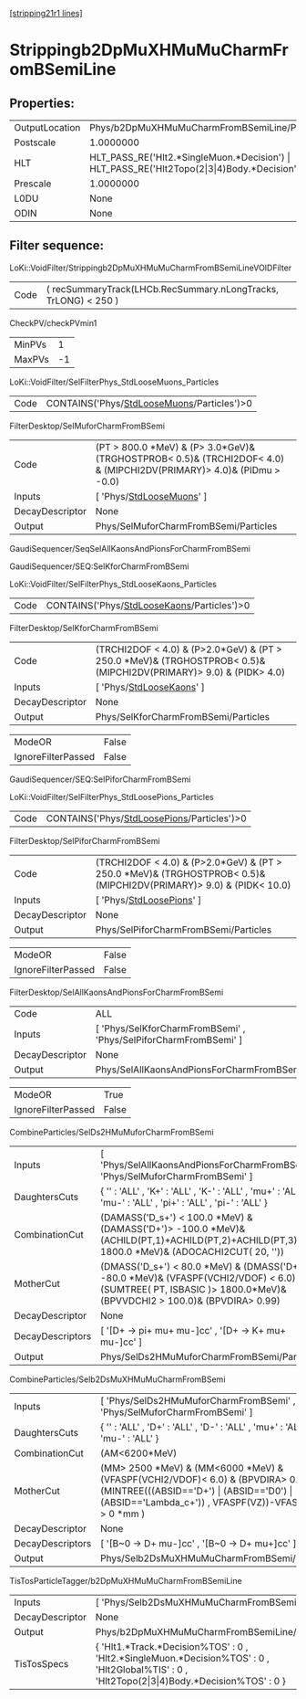 [[stripping21r1 lines]](./stripping21r1-index)

# Strippingb2DpMuXHMuMuCharmFromBSemiLine

## Properties:

|                |                                                                                                |
|----------------|------------------------------------------------------------------------------------------------|
| OutputLocation | Phys/b2DpMuXHMuMuCharmFromBSemiLine/Particles                                                  |
| Postscale      | 1.0000000                                                                                      |
| HLT            | HLT_PASS_RE('Hlt2.\*SingleMuon.\*Decision') \| HLT_PASS_RE('Hlt2Topo(2\|3\|4)Body.\*Decision') |
| Prescale       | 1.0000000                                                                                      |
| L0DU           | None                                                                                           |
| ODIN           | None                                                                                           |

## Filter sequence:

LoKi::VoidFilter/Strippingb2DpMuXHMuMuCharmFromBSemiLineVOIDFilter

|      |                                                                 |
|------|-----------------------------------------------------------------|
| Code | ( recSummaryTrack(LHCb.RecSummary.nLongTracks, TrLONG) \< 250 ) |

CheckPV/checkPVmin1

|        |     |
|--------|-----|
| MinPVs | 1   |
| MaxPVs | -1  |

LoKi::VoidFilter/SelFilterPhys_StdLooseMuons_Particles

|      |                                                                                              |
|------|----------------------------------------------------------------------------------------------|
| Code | CONTAINS('Phys/[StdLooseMuons](./stripping21r1-commonparticles-stdloosemuons)/Particles')\>0 |

FilterDesktop/SelMuforCharmFromBSemi

|                 |                                                                                                                            |
|-----------------|----------------------------------------------------------------------------------------------------------------------------|
| Code            | (PT \> 800.0 \*MeV) & (P\> 3.0\*GeV)& (TRGHOSTPROB\< 0.5)& (TRCHI2DOF\< 4.0) & (MIPCHI2DV(PRIMARY)\> 4.0)& (PIDmu \> -0.0) |
| Inputs          | [ 'Phys/[StdLooseMuons](./stripping21r1-commonparticles-stdloosemuons)' ]                                                |
| DecayDescriptor | None                                                                                                                       |
| Output          | Phys/SelMuforCharmFromBSemi/Particles                                                                                      |

GaudiSequencer/SeqSelAllKaonsAndPionsForCharmFromBSemi

GaudiSequencer/SEQ:SelKforCharmFromBSemi

LoKi::VoidFilter/SelFilterPhys_StdLooseKaons_Particles

|      |                                                                                              |
|------|----------------------------------------------------------------------------------------------|
| Code | CONTAINS('Phys/[StdLooseKaons](./stripping21r1-commonparticles-stdloosekaons)/Particles')\>0 |

FilterDesktop/SelKforCharmFromBSemi

|                 |                                                                                                                          |
|-----------------|--------------------------------------------------------------------------------------------------------------------------|
| Code            | (TRCHI2DOF \< 4.0) & (P\>2.0\*GeV) & (PT \> 250.0 \*MeV)& (TRGHOSTPROB\< 0.5)& (MIPCHI2DV(PRIMARY)\> 9.0) & (PIDK\> 4.0) |
| Inputs          | [ 'Phys/[StdLooseKaons](./stripping21r1-commonparticles-stdloosekaons)' ]                                              |
| DecayDescriptor | None                                                                                                                     |
| Output          | Phys/SelKforCharmFromBSemi/Particles                                                                                     |

|                    |       |
|--------------------|-------|
| ModeOR             | False |
| IgnoreFilterPassed | False |

GaudiSequencer/SEQ:SelPiforCharmFromBSemi

LoKi::VoidFilter/SelFilterPhys_StdLoosePions_Particles

|      |                                                                                              |
|------|----------------------------------------------------------------------------------------------|
| Code | CONTAINS('Phys/[StdLoosePions](./stripping21r1-commonparticles-stdloosepions)/Particles')\>0 |

FilterDesktop/SelPiforCharmFromBSemi

|                 |                                                                                                                           |
|-----------------|---------------------------------------------------------------------------------------------------------------------------|
| Code            | (TRCHI2DOF \< 4.0) & (P\>2.0\*GeV) & (PT \> 250.0 \*MeV)& (TRGHOSTPROB\< 0.5)& (MIPCHI2DV(PRIMARY)\> 9.0) & (PIDK\< 10.0) |
| Inputs          | [ 'Phys/[StdLoosePions](./stripping21r1-commonparticles-stdloosepions)' ]                                               |
| DecayDescriptor | None                                                                                                                      |
| Output          | Phys/SelPiforCharmFromBSemi/Particles                                                                                     |

|                    |       |
|--------------------|-------|
| ModeOR             | False |
| IgnoreFilterPassed | False |

FilterDesktop/SelAllKaonsAndPionsForCharmFromBSemi

|                 |                                                                    |
|-----------------|--------------------------------------------------------------------|
| Code            | ALL                                                                |
| Inputs          | [ 'Phys/SelKforCharmFromBSemi' , 'Phys/SelPiforCharmFromBSemi' ] |
| DecayDescriptor | None                                                               |
| Output          | Phys/SelAllKaonsAndPionsForCharmFromBSemi/Particles                |

|                    |       |
|--------------------|-------|
| ModeOR             | True  |
| IgnoreFilterPassed | False |

CombineParticles/SelDs2HMuMuforCharmFromBSemi

|                  |                                                                                                                                                                            |
|------------------|----------------------------------------------------------------------------------------------------------------------------------------------------------------------------|
| Inputs           | [ 'Phys/SelAllKaonsAndPionsForCharmFromBSemi' , 'Phys/SelMuforCharmFromBSemi' ]                                                                                          |
| DaughtersCuts    | { '' : 'ALL' , 'K+' : 'ALL' , 'K-' : 'ALL' , 'mu+' : 'ALL' , 'mu-' : 'ALL' , 'pi+' : 'ALL' , 'pi-' : 'ALL' }                                                               |
| CombinationCut   | (DAMASS('D_s+') \< 100.0 \*MeV) & (DAMASS('D+')\> -100.0 \*MeV)& (ACHILD(PT,1)+ACHILD(PT,2)+ACHILD(PT,3) \> 1800.0 \*MeV)& (ADOCACHI2CUT( 20, ''))                         |
| MotherCut        | (DMASS('D_s+') \< 80.0 \*MeV) & (DMASS('D+') \> -80.0 \*MeV)& (VFASPF(VCHI2/VDOF) \< 6.0) & (SUMTREE( PT, ISBASIC )\> 1800.0\*MeV)& (BPVVDCHI2 \> 100.0)& (BPVDIRA\> 0.99) |
| DecayDescriptor  | None                                                                                                                                                                       |
| DecayDescriptors | [ '[D+ -\> pi+ mu+ mu-]cc' , '[D+ -\> K+ mu+ mu-]cc' ]                                                                                                               |
| Output           | Phys/SelDs2HMuMuforCharmFromBSemi/Particles                                                                                                                                |

CombineParticles/Selb2DsMuXHMuMuCharmFromBSemi

|                  |                                                                                                                                                                                                |
|------------------|------------------------------------------------------------------------------------------------------------------------------------------------------------------------------------------------|
| Inputs           | [ 'Phys/SelDs2HMuMuforCharmFromBSemi' , 'Phys/SelMuforCharmFromBSemi' ]                                                                                                                      |
| DaughtersCuts    | { '' : 'ALL' , 'D+' : 'ALL' , 'D-' : 'ALL' , 'mu+' : 'ALL' , 'mu-' : 'ALL' }                                                                                                                   |
| CombinationCut   | (AM\<6200\*MeV)                                                                                                                                                                                |
| MotherCut        | (MM\> 2500 \*MeV) & (MM\<6000 \*MeV) & (VFASPF(VCHI2/VDOF)\< 6.0) & (BPVDIRA\> 0.999) & (MINTREE(((ABSID=='D+') \| (ABSID=='D0') \| (ABSID=='Lambda_c+')) , VFASPF(VZ))-VFASPF(VZ) \> 0 \*mm ) |
| DecayDescriptor  | None                                                                                                                                                                                           |
| DecayDescriptors | [ '[B~0 -\> D+ mu-]cc' , '[B~0 -\> D+ mu+]cc' ]                                                                                                                                          |
| Output           | Phys/Selb2DsMuXHMuMuCharmFromBSemi/Particles                                                                                                                                                   |

TisTosParticleTagger/b2DpMuXHMuMuCharmFromBSemiLine

|                 |                                                                                                                                                    |
|-----------------|----------------------------------------------------------------------------------------------------------------------------------------------------|
| Inputs          | [ 'Phys/Selb2DsMuXHMuMuCharmFromBSemi' ]                                                                                                         |
| DecayDescriptor | None                                                                                                                                               |
| Output          | Phys/b2DpMuXHMuMuCharmFromBSemiLine/Particles                                                                                                      |
| TisTosSpecs     | { 'Hlt1.\*Track.\*Decision%TOS' : 0 , 'Hlt2.\*SingleMuon.\*Decision%TOS' : 0 , 'Hlt2Global%TIS' : 0 , 'Hlt2Topo(2\|3\|4)Body.\*Decision%TOS' : 0 } |
